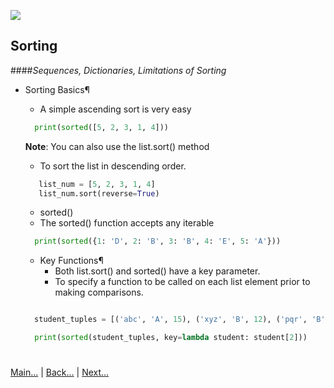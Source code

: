 
![](https://www.python.org/static/img/python-logo.png)
 
## Sorting
####*Sequences, Dictionaries, Limitations of Sorting*

- Sorting Basics¶
   - A simple ascending sort is very easy
    ```python
      print(sorted([5, 2, 3, 1, 4]))
    ``` 
    **Note**: You can also use the list.sort() method
    
   - To sort the list in descending order.
   ```python
      list_num = [5, 2, 3, 1, 4]
      list_num.sort(reverse=True)
    ```
   
   - sorted()
    - The sorted() function accepts any iterable
    ```python
      print(sorted({1: 'D', 2: 'B', 3: 'B', 4: 'E', 5: 'A'}))
    ```

    - Key Functions¶
        - Both list.sort() and sorted() have a key parameter.
        - To specify a function to be called on each list element prior to making comparisons.
    
    ```python

      student_tuples = [('abc', 'A', 15), ('xyz', 'B', 12), ('pqr', 'B', 10),]

      print(sorted(student_tuples, key=lambda student: student[2]))
    
    ```
#
[Main...](https://github.com/ptoraskar/Python-Learning/blob/master/README.md) | [Back...](Module-3/4_Lambda.md) | [Next...](/Module-3/6_Errors_and_Exceptions.md)